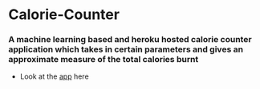 # Calorie-Counter
### A machine learning based and heroku hosted calorie counter application which takes in certain parameters and gives an approximate measure of the total calories burnt

* Look at the [app](https://energy-calorie.herokuapp.com/) here 
















